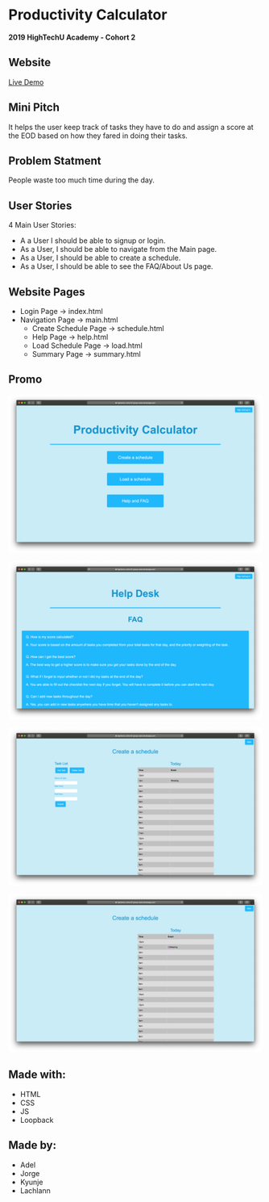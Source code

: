 # Productivity Calculator

**2019 HighTechU Academy - Cohort 2**

## Website

[Live Demo](https://productivitycalculator.herokuapp.com)

## Mini Pitch

It helps the user keep track of tasks they have to do and assign a score at the EOD based on how they fared in doing their tasks.

## Problem Statment

People waste too much time during the day.

## User Stories

4 Main User Stories:

* A a User I should be able to signup or login.
* As a User, I should be able to navigate from the Main page.
* As a User, I should be able to create a schedule.
* As a User, I should be able to see the FAQ/About Us page.

## Website Pages

* Login Page -> index.html
* Navigation Page -> main.html
  * Create Schedule Page -> schedule.html
  * Help Page -> help.html
  * Load Schedule Page -> load.html
  * Summary Page -> summary.html

## Promo

![Promo of Website](img/promo.png)

![Promo of Website](img/promo-1.png)

![Promo of Website](img/promo-2.png)

![Promo of Website](img/promo-3.png)

## Made with:

* HTML
* CSS
* JS
* Loopback

## Made by:

* Adel
* Jorge
* Kyunje
* Lachlann
